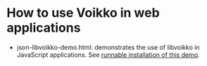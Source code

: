 # How to use Voikko in web applications

* json-libvoikko-demo.html: demonstrates the use of libvoikko in JavaScript applications. See <a href="https://www.puimula.org/htp/testing/js-libvoikko/js-libvoikko-demo.html">runnable installation of this demo</a>.
